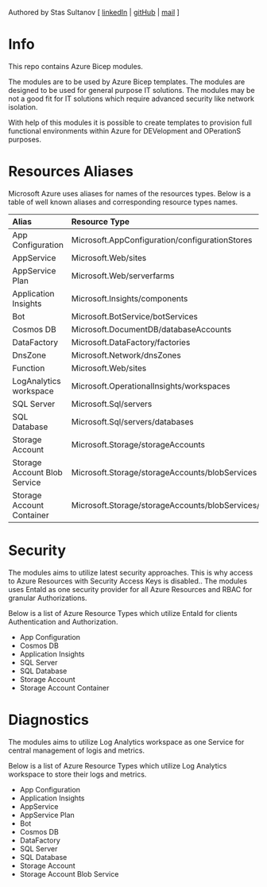Authored by Stas Sultanov [ [linkedIn](https://www.linkedin.com/in/stas-sultanov) | [gitHub](https://github.com/stas-sultanov) | [mail](mailto:stas.sultanov@outlook.com) ]

# Info

This repo contains Azure Bicep modules.

The modules are to be used by Azure Bicep templates.
The modules are designed to be used for general purpose IT solutions.
The modules may be not a good fit for IT solutions which require advanced security like network isolation.

With help of this modules it is possible to create templates to provision full functional environments within Azure for DEVelopment and OPerationS purposes.

# Resources Aliases

Microsoft Azure uses aliases for names of the resources types.
Below is a table of well known aliases and corresponding resource types names.

Alias | Resource Type
:-----|:-------------
App Configuration | Microsoft.AppConfiguration/configurationStores
AppService | Microsoft.Web/sites
AppService Plan | Microsoft.Web/serverfarms
Application Insights | Microsoft.Insights/components
Bot | Microsoft.BotService/botServices
Cosmos DB | Microsoft.DocumentDB/databaseAccounts
DataFactory | Microsoft.DataFactory/factories
DnsZone | Microsoft.Network/dnsZones
Function | Microsoft.Web/sites
LogAnalytics workspace | Microsoft.OperationalInsights/workspaces
SQL Server | Microsoft.Sql/servers
SQL Database | Microsoft.Sql/servers/databases
Storage Account | Microsoft.Storage/storageAccounts
Storage Account Blob Service | Microsoft.Storage/storageAccounts/blobServices
Storage Account Container | Microsoft.Storage/storageAccounts/blobServices/containers

# Security

The modules aims to utilize latest security approaches.
This is why access to Azure Resources with Security Access Keys is disabled..
The modules uses EntaId as one security provider for all Azure Resources and RBAC for granular Authorizations.

Below is a list of Azure Resource Types which utilize EntaId for clients Authentication and Authorization.

- App Configuration
- Cosmos DB
- Application Insights
- SQL Server
- SQL Database
- Storage Account
- Storage Account Container

# Diagnostics

The modules aims to utilize Log Analytics workspace as one Service for central management of logis and metrics.

Below is a list of Azure Resource Types which utilize Log Analytics workspace to store their logs and metrics.

- App Configuration
- Application Insights
- AppService
- AppService Plan
- Bot
- Cosmos DB
- DataFactory
- SQL Server
- SQL Database
- Storage Account
- Storage Account Blob Service
